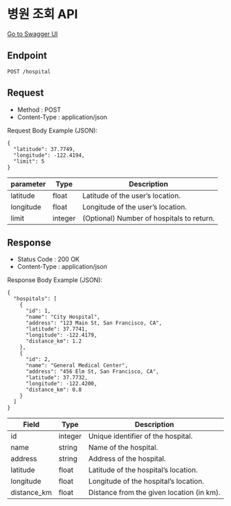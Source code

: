 # 병원 조회 API

<a href="http://cataractserver.hunian.site/docs">Go to Swagger UI</a>

## Endpoint

```
POST /hospital
```

## Request

- Method : POST
- Content-Type : application/json

Request Body Example (JSON):

```
{
  "latitude": 37.7749,
  "longitude": -122.4194,
  "limit": 5
}
```

| parameter	| Type	| Description |
| --- | --- | --- |
| latitude	| float	| Latitude of the user’s location. |
| longitude	| float	| Longitude of the user’s location. |
| limit | integer | (Optional) Number of hospitals to return. |

## Response

- Status Code : 200 OK
- Content-Type : application/json

Response Body Example (JSON):

```
{
  "hospitals": [
    {
      "id": 1,
      "name": "City Hospital",
      "address": "123 Main St, San Francisco, CA",
      "latitude": 37.7741,
      "longitude": -122.4179,
      "distance_km": 1.2
    },
    {
      "id": 2,
      "name": "General Medical Center",
      "address": "456 Elm St, San Francisco, CA",
      "latitude": 37.7732,
      "longitude": -122.4200,
      "distance_km": 0.8
    }
  ]
}
```

| Field	| Type | Description |
| --- | --- | --- |
| id | integer | Unique identifier of the hospital. |
| name | string	| Name of the hospital. |
| address | string | Address of the hospital. |
| latitude | float | Latitude of the hospital’s location. |
| longitude	| float	| Longitude of the hospital’s location. |
| distance_km | float | Distance from the given location (in km). |